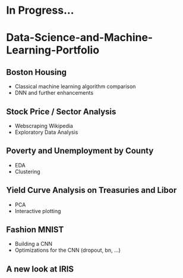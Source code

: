 # In Progress...
# Data-Science-and-Machine-Learning-Portfolio

## Boston Housing
* Classical machine learning algorithm comparison
* DNN and further enhancements

## Stock Price / Sector Analysis
* Webscraping Wikipedia
* Exploratory Data Analysis

## Poverty and Unemployment by County
* EDA
* Clustering

## Yield Curve Analysis on Treasuries and Libor
* PCA
* Interactive plotting

## Fashion MNIST
* Building a CNN
* Optimizations for the CNN (dropout, bn, ...)

## A new look at IRIS
